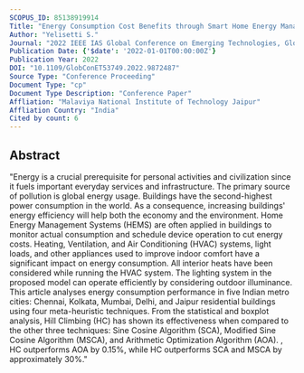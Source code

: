 ```yaml
---
SCOPUS_ID: 85138919914
Title: "Energy Consumption Cost Benefits through Smart Home Energy Management in Residential Buildings: An Indian Case Study"
Author: "Yelisetti S."
Journal: "2022 IEEE IAS Global Conference on Emerging Technologies, GlobConET 2022"
Publication Date: {'$date': '2022-01-01T00:00:00Z'}
Publication Year: 2022
DOI: "10.1109/GlobConET53749.2022.9872487"
Source Type: "Conference Proceeding"
Document Type: "cp"
Document Type Description: "Conference Paper"
Affliation: "Malaviya National Institute of Technology Jaipur"
Affliation Country: "India"
Cited by count: 6
---
```


## Abstract
"Energy is a crucial prerequisite for personal activities and civilization since it fuels important everyday services and infrastructure. The primary source of pollution is global energy usage. Buildings have the second-highest power consumption in the world. As a consequence, increasing buildings' energy efficiency will help both the economy and the environment. Home Energy Management Systems (HEMS) are often applied in buildings to monitor actual consumption and schedule device operation to cut energy costs. Heating, Ventilation, and Air Conditioning (HVAC) systems, light loads, and other appliances used to improve indoor comfort have a significant impact on energy consumption. All interior heats have been considered while running the HVAC system. The lighting system in the proposed model can operate efficiently by considering outdoor illuminance. This article analyses energy consumption performance in five Indian metro cities: Chennai, Kolkata, Mumbai, Delhi, and Jaipur residential buildings using four meta-heuristic techniques. From the statistical and boxplot analysis, Hill Climbing (HC) has shown its effectiveness when compared to the other three techniques: Sine Cosine Algorithm (SCA), Modified Sine Cosine Algorithm (MSCA), and Arithmetic Optimization Algorithm (AOA). , HC outperforms AOA by 0.15%, while HC outperforms SCA and MSCA by approximately 30%."

